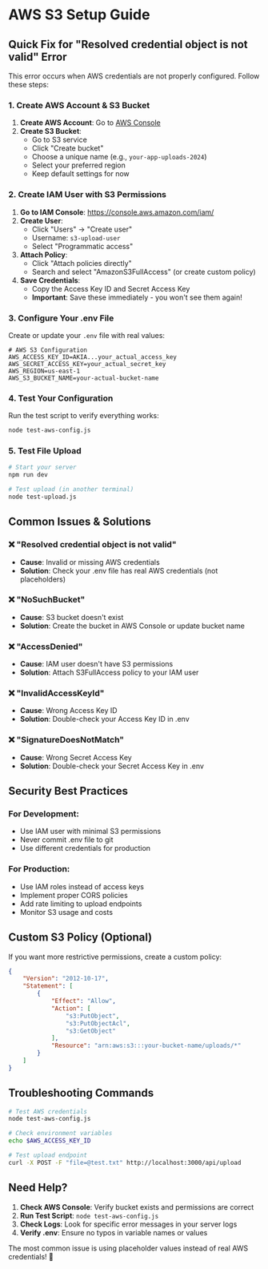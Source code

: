 # AWS S3 Setup Guide

## Quick Fix for "Resolved credential object is not valid" Error

This error occurs when AWS credentials are not properly configured. Follow these steps:

### 1. Create AWS Account & S3 Bucket

1. **Create AWS Account**: Go to [AWS Console](https://aws.amazon.com/)
2. **Create S3 Bucket**: 
   - Go to S3 service
   - Click "Create bucket"
   - Choose a unique name (e.g., `your-app-uploads-2024`)
   - Select your preferred region
   - Keep default settings for now

### 2. Create IAM User with S3 Permissions

1. **Go to IAM Console**: https://console.aws.amazon.com/iam/
2. **Create User**:
   - Click "Users" → "Create user"
   - Username: `s3-upload-user`
   - Select "Programmatic access"
3. **Attach Policy**:
   - Click "Attach policies directly"
   - Search and select "AmazonS3FullAccess" (or create custom policy)
4. **Save Credentials**:
   - Copy the Access Key ID and Secret Access Key
   - **Important**: Save these immediately - you won't see them again!

### 3. Configure Your .env File

Create or update your `.env` file with real values:

```env
# AWS S3 Configuration
AWS_ACCESS_KEY_ID=AKIA...your_actual_access_key
AWS_SECRET_ACCESS_KEY=your_actual_secret_key
AWS_REGION=us-east-1
AWS_S3_BUCKET_NAME=your-actual-bucket-name
```

### 4. Test Your Configuration

Run the test script to verify everything works:

```bash
node test-aws-config.js
```

### 5. Test File Upload

```bash
# Start your server
npm run dev

# Test upload (in another terminal)
node test-upload.js
```

## Common Issues & Solutions

### ❌ "Resolved credential object is not valid"
- **Cause**: Invalid or missing AWS credentials
- **Solution**: Check your .env file has real AWS credentials (not placeholders)

### ❌ "NoSuchBucket"
- **Cause**: S3 bucket doesn't exist
- **Solution**: Create the bucket in AWS Console or update bucket name

### ❌ "AccessDenied"
- **Cause**: IAM user doesn't have S3 permissions
- **Solution**: Attach S3FullAccess policy to your IAM user

### ❌ "InvalidAccessKeyId"
- **Cause**: Wrong Access Key ID
- **Solution**: Double-check your Access Key ID in .env

### ❌ "SignatureDoesNotMatch"
- **Cause**: Wrong Secret Access Key
- **Solution**: Double-check your Secret Access Key in .env

## Security Best Practices

### For Development:
- Use IAM user with minimal S3 permissions
- Never commit .env file to git
- Use different credentials for production

### For Production:
- Use IAM roles instead of access keys
- Implement proper CORS policies
- Add rate limiting to upload endpoints
- Monitor S3 usage and costs

## Custom S3 Policy (Optional)

If you want more restrictive permissions, create a custom policy:

```json
{
    "Version": "2012-10-17",
    "Statement": [
        {
            "Effect": "Allow",
            "Action": [
                "s3:PutObject",
                "s3:PutObjectAcl",
                "s3:GetObject"
            ],
            "Resource": "arn:aws:s3:::your-bucket-name/uploads/*"
        }
    ]
}
```

## Troubleshooting Commands

```bash
# Test AWS credentials
node test-aws-config.js

# Check environment variables
echo $AWS_ACCESS_KEY_ID

# Test upload endpoint
curl -X POST -F "file=@test.txt" http://localhost:3000/api/upload
```

## Need Help?

1. **Check AWS Console**: Verify bucket exists and permissions are correct
2. **Run Test Script**: `node test-aws-config.js`
3. **Check Logs**: Look for specific error messages in your server logs
4. **Verify .env**: Ensure no typos in variable names or values

The most common issue is using placeholder values instead of real AWS credentials! 🚀
